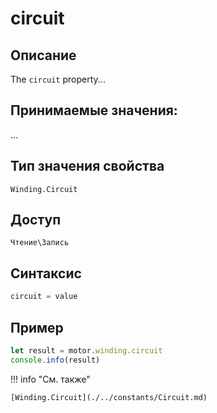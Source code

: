 # circuit

## Описание
The `circuit` property...

## Принимаемые значения:
...

## Тип значения свойства
`Winding.Circuit`

## Доступ
`Чтение\Запись`

## Синтаксис
```javascript
circuit = value
```

## Пример
```javascript linenums="1"
let result = motor.winding.circuit
console.info(result)
```

!!! info "См. также"

    [Winding.Circuit](./../constants/Circuit.md)

